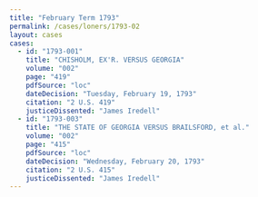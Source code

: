```yaml
---
title: "February Term 1793"
permalink: /cases/loners/1793-02
layout: cases
cases:
  - id: "1793-001"
    title: "CHISHOLM, EX'R. VERSUS GEORGIA"
    volume: "002"
    page: "419"
    pdfSource: "loc"
    dateDecision: "Tuesday, February 19, 1793"
    citation: "2 U.S. 419"
    justiceDissented: "James Iredell"
  - id: "1793-003"
    title: "THE STATE OF GEORGIA VERSUS BRAILSFORD, et al."
    volume: "002"
    page: "415"
    pdfSource: "loc"
    dateDecision: "Wednesday, February 20, 1793"
    citation: "2 U.S. 415"
    justiceDissented: "James Iredell"
---
```

